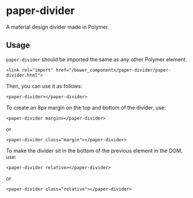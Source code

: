 # paper-divider
A material design divider made in Polymer.

## Usage
`paper-divider` should be imported the same as any other Polymer element.

    <link rel="import" href="/bower_components/paper-divider/paper-divider.html">

Then, you can use it as follows:

    <paper-divider></paper-divider>

To create an 8px margin on the top and bottom of the divider, use:

    <paper-divider margin></paper-divider>

or

    <paper-divider class="margin"></paper-divider>

To make the divider sit in the bottom of the previous element in the DOM, use:

    <paper-divider relative></paper-divider>
or

    <paper-divider class="relative"></paper-divider>
